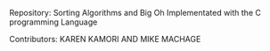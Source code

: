 Repository:
Sorting Algorithms and Big Oh
Implementated with the C programming Language

Contributors:
KAREN KAMORI AND
MIKE MACHAGE
